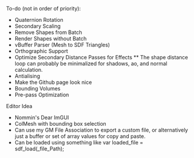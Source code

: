 To-do (not in order of priority):
- Quaternion Rotation
- Secondary Scaling
- Remove Shapes from Batch
- Render Shapes without Batch
- vBuffer Parser (Mesh to SDF Triangles)
- Orthographic Support
- Optimize Secondary Distance Passes for Effects
  ** The shape distance loop can probably be minimalized for shadows, ao, and normal calculation.
- Antialising
- Make the Github page look nice
- Bounding Volumes
- Pre-pass Optimization
  
Editor Idea
- Nommin's Dear ImGUI 
- ColMesh with bounding box selection
- Can use my GM File Association to export a custom file, or alternatively just a buffer or set of array values for copy and paste.
- Can be loaded using something like var loaded_file = sdf_load(_file_Path);

